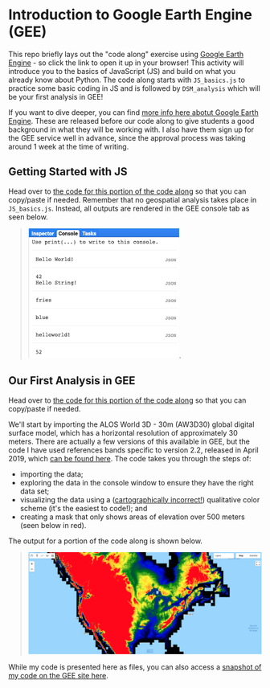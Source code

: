 # Introduction to Google Earth Engine (GEE)
This repo briefly lays out the "code along" exercise using [Google Earth Engine](https://earthengine.google.com/) - so click the link to open it up in your browser! This activity will introduce you to the basics of JavaScript (JS) and build on what you already know about Python. The code along starts with `JS_basics.js` to practice some basic coding in JS and is followed by `DSM_analysis` which will be your first analysis in GEE!

If you want to dive deeper, you can find [more info here abotut Google Earth Engine](https://www.google.com/earth/outreach/learn/introduction-to-google-earth-engine/). These are released before our code along to give students a good background in what they will be working with. I also have them sign up for the GEE service well in advance, since the approval process was taking around 1 week at the time of writing.

## Getting Started with JS
Head over to [the code for this portion of the code along](/JS_basics.js) so that you can copy/paste if needed. Remember that no geospatial analysis takes place in `JS_basics.js`. Instead, all outputs are rendered in the GEE console tab as seen below.

> ![](images/JS_basics_output.png.png).

## Our First Analysis in GEE
Head over to [the code for this portion of the code along](/DSM_analysis.js) so that you can copy/paste if needed. 

We'll start by importing the ALOS World 3D - 30m (AW3D30) global digital surface model, which has a horizontal resolution of approximately 30 meters. There are actually a few versions of this available in GEE, but the code I have used references bands specific to version 2.2, released in April 2019, which [can be found here](https://developers.google.com/earth-engine/datasets/catalog/JAXA_ALOS_AW3D30_V2_2). The code takes you through the steps of:
- importing the data;
- exploring the data in the console window to ensure they have the right data set;
- visualizing the data using a ([cartographically incorrect!](https://www.e-education.psu.edu/maps/l5_p5.html)) qualitative color scheme (it's the easiest to code!); and
- creating a mask that only shows areas of elevation over 500 meters (seen below in red).

The output for a portion of the code along is shown below. 
> ![](images/DSM_analysis_output.png)

While my code is presented here as files, you can also access a [snapshot of my code on the GEE site here](https://code.earthengine.google.com/8675ccd49ee67b0048f13477c32930cd).

